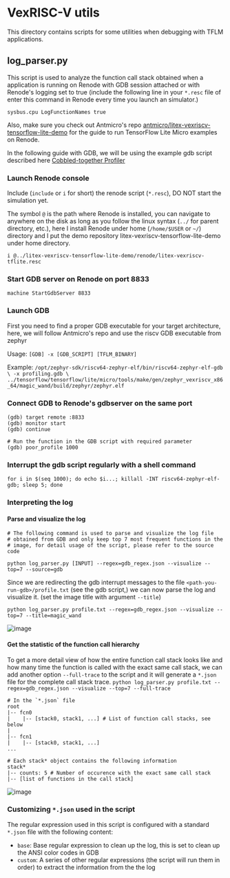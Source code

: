 # VexRISC-V utils

This directory contains scripts for some utilities when debugging with TFLM
applications.

## log_parser.py

This script is used to analyze the function call stack obtained when a
application is running on Renode with GDB session attached or with Renode's
logging set to true (include the following line in your `*.resc` file of enter
this command in Renode every time you launch an simulator.)

```
sysbus.cpu LogFunctionNames true
```

Also, make sure you check out Antmicro's repo
[antmicro/litex-vexriscv-tensorflow-lite-demo](https://github.com/antmicro/litex-vexriscv-tensorflow-lite-demo)
for the guide to run TensorFlow Lite Micro examples on Renode.

In the following guide with GDB, we will be using the example gdb script
described here
[Cobbled-together Profiler](https://xobs.io/cobbled-together-profiler/)

### Launch Renode console

Include (`include` or `i` for short) the renode script (`*.resc`), DO NOT start
the simulation yet.

The symbol `@` is the path where Renode is installed, you can navigate to
anywhere on the disk as long as you follow the linux syntax (`../` for parent
directory, etc.), here I install Renode under home (`/home/$USER` or `~/`)
directory and I put the demo repository litex-vexriscv-tensorflow-lite-demo
under home directory.

```
i @../litex-vexriscv-tensorflow-lite-demo/renode/litex-vexriscv-tflite.resc
```

### Start GDB server on Renode on port 8833

```
machine StartGdbServer 8833
```

### Launch GDB

First you need to find a proper GDB executable for your target architecture,
here, we will follow Antmicro's repo and use the riscv GDB executable from
zephyr

Usage: `[GDB] -x [GDB_SCRIPT] [TFLM_BINARY]`

Example: `/opt/zephyr-sdk/riscv64-zephyr-elf/bin/riscv64-zephyr-elf-gdb \ -x
profiling.gdb \
../tensorflow/tensorflow/lite/micro/tools/make/gen/zephyr_vexriscv_x86_64/magic_wand/build/zephyr/zephyr.elf`

### Connect GDB to Renode's gdbserver on the same port

```
(gdb) target remote :8833
(gdb) monitor start
(gdb) continue

# Run the function in the GDB script with required parameter
(gdb) poor_profile 1000
```

### Interrupt the gdb script regularly with a shell command

```
for i in $(seq 1000); do echo $i...; killall -INT riscv64-zephyr-elf-gdb; sleep 5; done
```

### Interpreting the log

#### Parse and visualize the log

```
# The following command is used to parse and visualize the log file
# obtained from GDB and only keep top 7 most frequent functions in the
# image, for detail usage of the script, please refer to the source code

python log_parser.py [INPUT] --regex=gdb_regex.json --visualize --top=7 --source=gdb
```

Since we are redirecting the gdb interrupt messages to the file
`<path-you-run-gdb>/profile.txt` (see the gdb script,) we can now parse the log
and visualize it. (set the image title with argument `--title`)

```
python log_parser.py profile.txt --regex=gdb_regex.json --visualize --top=7 --title=magic_wand
```

![image](https://user-images.githubusercontent.com/21079720/91764987-198fec00-eb8d-11ea-8eb1-90355fe4f28c.png)

#### Get the statistic of the function call hierarchy

To get a more detail view of how the entire function call stack looks like and
how many time the function is called with the exact same call stack, we can add
another option `--full-trace` to the script and it will generate a `*.json` file
for the complete call stack trace. `python log_parser.py profile.txt
--regex=gdb_regex.json --visualize --top=7 --full-trace`

```
# In the `*.json` file
root
|-- fcn0
|    |-- [stack0, stack1, ...] # List of function call stacks, see below
|
|-- fcn1
|    |-- [stack0, stack1, ...]
...
```

```
# Each stack* object contains the following information
stack*
|-- counts: 5 # Number of occurence with the exact same call stack
|-- [list of functions in the call stack]
```

![image](https://user-images.githubusercontent.com/21079720/91755189-8bf9cf80-eb7f-11ea-884c-2354f3470271.png)

### Customizing `*.json` used in the script

The regular expression used in this script is configured with a standard
`*.json` file with the following content:

*   `base`: Base regular expression to clean up the log, this is set to clean up
    the ANSI color codes in GDB
*   `custom`: A series of other regular expressions (the script will run them in
    order) to extract the information from the the log
